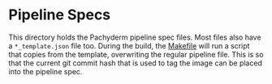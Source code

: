# Pipeline Specs

This directory holds the Pachyderm pipeline spec files. Most files also have a `*_template.json` file too. During the build, the [Makefile]('/../Makefile') will run a script that copies from the template, overwriting the regular pipeline file. This is so that the current git commit hash that is used to tag the image can be placed into the pipeline spec.